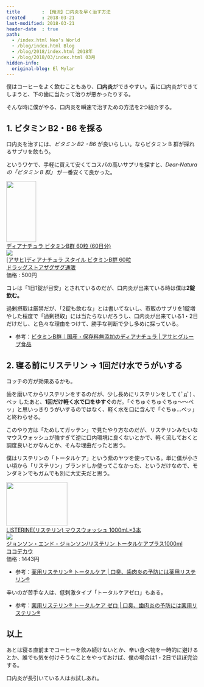 ```yaml
---
title        : 【俺流】口内炎を早く治す方法
created      : 2018-03-21
last-modified: 2018-03-21
header-date  : true
path:
  - /index.html Neo's World
  - /blog/index.html Blog
  - /blog/2018/index.html 2018年
  - /blog/2018/03/index.html 03月
hidden-info:
  original-blog: El Mylar
---
```


僕はコーヒーをよく飲むこともあり、**口内炎**ができやすい。舌に口内炎ができてしまうと、下の歯に当たって治りが悪かったりする。

そんな時に僕がやる、口内炎を瞬速で治すための方法を2つ紹介する。

## 1. ビタミン B2・B6 を採る

口内炎を治すには、*ビタミン B2・B6* が良いらしい。ならビタミン B 群が採れるサプリを飲もう。

というワケで、手軽に買えて安くてコスパの高いサプリを探すと、*Dear-Natura の「ビタミン B 群」* が一番安くて良かった。

<div class="ad-amazon">
  <div class="ad-amazon-image">
    <a href="https://www.amazon.co.jp/dp/B0020R0IDK?tag=neos21-22&amp;linkCode=osi&amp;th=1&amp;psc=1">
      <img src="https://m.media-amazon.com/images/I/41nC0sM8-0L._SL160_.jpg" width="78" height="160">
    </a>
  </div>
  <div class="ad-amazon-info">
    <div class="ad-amazon-title">
      <a href="https://www.amazon.co.jp/dp/B0020R0IDK?tag=neos21-22&amp;linkCode=osi&amp;th=1&amp;psc=1">ディアナチュラ ビタミンB群 60粒 (60日分)</a>
    </div>
  </div>
</div>

<div class="ad-rakuten">
  <div class="ad-rakuten-image">
    <a href="https://hb.afl.rakuten.co.jp/hgc/g00q9bv2.waxycc58.g00q9bv2.waxyd88a/?pc=https%3A%2F%2Fitem.rakuten.co.jp%2Fzagzag%2Fg4946842639076%2F&amp;m=http%3A%2F%2Fm.rakuten.co.jp%2Fzagzag%2Fi%2F10072371%2F">
      <img src="https://thumbnail.image.rakuten.co.jp/@0_mall/zagzag/cabinet/item37/4946842639076.jpg?_ex=128x128">
    </a>
  </div>
  <div class="ad-rakuten-info">
    <div class="ad-rakuten-title">
      <a href="https://hb.afl.rakuten.co.jp/hgc/g00q9bv2.waxycc58.g00q9bv2.waxyd88a/?pc=https%3A%2F%2Fitem.rakuten.co.jp%2Fzagzag%2Fg4946842639076%2F&amp;m=http%3A%2F%2Fm.rakuten.co.jp%2Fzagzag%2Fi%2F10072371%2F">[アサヒ]ディアナチュラ スタイル ビタミンB群 60粒</a>
    </div>
    <div class="ad-rakuten-shop">
      <a href="https://hb.afl.rakuten.co.jp/hgc/g00q9bv2.waxycc58.g00q9bv2.waxyd88a/?pc=https%3A%2F%2Fwww.rakuten.co.jp%2Fzagzag%2F&amp;m=http%3A%2F%2Fm.rakuten.co.jp%2Fzagzag%2F">ドラッグストアザグザグ通販</a>
    </div>
    <div class="ad-rakuten-price">価格 : 500円</div>
  </div>
</div>

コレは「1日1錠が目安」とされているのだが、口内炎が出来ている時は僕は**2錠飲む。**

過剰摂取は厳禁だが、「2錠も飲むな」とは書いてないし、市販のサプリを1錠増やした程度で「過剰摂取」には当たらないだろうし、口内炎が出来ている1・2日だけだし、と色々な理由をつけて、勝手な判断で少し多めに採っている。

- 参考：[ビタミンB群｜国産・保存料無添加のディアナチュラ | アサヒグループ食品](https://www.dear-natura.com/product/detail/vitamin-b-bottle)

## 2. 寝る前にリステリン → 1回だけ水でうがいする

コッチの方が効果あるかも。

歯を磨いてからリステリンをするのだが、少し長めにリステリンをして ( ﾟдﾟ) ､ペッ したあと、**1回だけ軽く水で口をゆすぐ**のだ。「ぐちゅぐちゅぐちゅ〜〜ペッ」と思いっきりうがいするのではなく、軽く水を口に含んで「ぐちゅ…ペッ」と終わらせる。

このやり方は「ためしてガッテン」で見たやり方なのだが、リステリンみたいなマウスウォッシュが強すぎて逆に口内環境に良くないとかで、軽く流しておくと調度良いとかなんとか、そんな理由だったと思う。

僕はリステリンの「トータルケア」という紫のヤツを使っている。単に僕が小さい頃から「リステリン」ブランドしか使ってこなかった、というだけなので、モンダミンでもガムでも別に大丈夫だと思う。

<div class="ad-amazon">
  <div class="ad-amazon-image">
    <a href="https://www.amazon.co.jp/dp/B07S6Q1FYG?tag=neos21-22&amp;linkCode=osi&amp;th=1&amp;psc=1">
      <img src="https://m.media-amazon.com/images/I/51tXwQnEgFL._SL160_.jpg" width="160" height="115">
    </a>
  </div>
  <div class="ad-amazon-info">
    <div class="ad-amazon-title">
      <a href="https://www.amazon.co.jp/dp/B07S6Q1FYG?tag=neos21-22&amp;linkCode=osi&amp;th=1&amp;psc=1">LISTERINE(リステリン) マウスウォッシュ 1000mL×3本</a>
    </div>
  </div>
</div>

<div class="ad-rakuten">
  <div class="ad-rakuten-image">
    <a href="https://hb.afl.rakuten.co.jp/hgc/g00qq8t2.waxyce6b.g00qq8t2.waxyda9a/?pc=https%3A%2F%2Fitem.rakuten.co.jp%2Fcocodecow%2Fr49604%2F&amp;m=http%3A%2F%2Fm.rakuten.co.jp%2Fcocodecow%2Fi%2F10150951%2F">
      <img src="https://thumbnail.image.rakuten.co.jp/@0_mall/cocodecow/cabinet/238/818748.jpg?_ex=128x128">
    </a>
  </div>
  <div class="ad-rakuten-info">
    <div class="ad-rakuten-title">
      <a href="https://hb.afl.rakuten.co.jp/hgc/g00qq8t2.waxyce6b.g00qq8t2.waxyda9a/?pc=https%3A%2F%2Fitem.rakuten.co.jp%2Fcocodecow%2Fr49604%2F&amp;m=http%3A%2F%2Fm.rakuten.co.jp%2Fcocodecow%2Fi%2F10150951%2F">ジョンソン・エンド・ジョンソン/リステリン トータルケアプラス1000ml</a>
    </div>
    <div class="ad-rakuten-shop">
      <a href="https://hb.afl.rakuten.co.jp/hgc/g00qq8t2.waxyce6b.g00qq8t2.waxyda9a/?pc=https%3A%2F%2Fwww.rakuten.co.jp%2Fcocodecow%2F&amp;m=http%3A%2F%2Fm.rakuten.co.jp%2Fcocodecow%2F">ココデカウ</a>
    </div>
    <div class="ad-rakuten-price">価格 : 1443円</div>
  </div>
</div>

- 参考：[薬用リステリン® トータルケア | 口臭、歯肉炎の予防には薬用リステリン®](https://www.listerine-jp.com/mouthwash/anticavity/listerine-total-care-mouthwash)

辛いのが苦手な人は、低刺激タイプ「トータルケアゼロ」もある。

- 参考：[薬用リステリン® トータルケア ゼロ | 口臭、歯肉炎の予防には薬用リステリン®](https://www.listerine-jp.com/mouthwash/anticavity/listerine-total-care-zero-fresh-mint-anticavity-mouthwash)

## 以上

あとは寝る直前までコーヒーを飲み続けないとか、辛い食べ物を一時的に避けるとか、誰でも気を付けそうなことをやっておけば、僕の場合は1・2日でほぼ完治する。

口内炎が長引いている人はお試しあれ。
